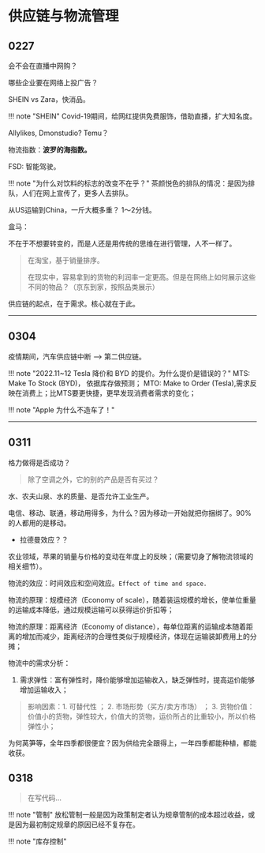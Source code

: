 # 供应链与物流管理


## 0227 

会不会在直播中网购？

哪些企业要在网络上投广告？

SHEIN vs Zara，快消品。

!!! note "SHEIN"
    Covid-19期间，给网红提供免费服饰，借助直播，扩大知名度。

Allylikes, Dmonstudio? Temu？

物流指数：**波罗的海指数。**

FSD: 智能驾驶。

!!! note "为什么对饮料的标志的改变不在乎？"
    茶颜悦色的排队的情况：是因为排队，人们在网上宣传了，更多人去排队。

从US运输到China，一斤大概多重？ 1～2分钱。

盒马：

不在于不想要转变的，而是人还是用传统的思维在进行管理，人不一样了。

> 在淘宝，基于销量排序。
> 
> 在现实中，容易拿到的货物的利润率一定更高。但是在网络上如何展示这些不同的物品？（京东到家，按照品类展示）

供应链的起点，在于需求。核心就在于此。


-----

## 0304

疫情期间，汽车供应链中断 --> 第二供应链。


!!! note "2022.11~12 Tesla 降价和 BYD 的提价。为什么提价是错误的？"
    MTS: Make To Stock (BYD)， 依据库存做预测；
    MTO: Make to Order (Tesla),需求反映在消费上；比MTS要更快捷，更早发现消费者需求的变化；

!!! note "Apple 为什么不造车了！"


----


## 0311 

格力做得是否成功？

> 除了空调之外，它的别的产品是否有买过？

水、农夫山泉、水的质量、是否允许工业生产。

电信、移动、联通，移动用得多，为什么？因为移动一开始就把你捆绑了。90%的人都用的是移动。


- 拉德曼效应？？

农业领域，苹果的销量与价格的变动在年度上的反映；（需要切身了解物流领域的相关细节）。

物流的效应：时间效应和空间效应。`Effect of time and space.`

物流的原理：规模经济（Economy of scale），随着装运规模的增长，使单位重量的运输成本降低，通过规模运输可以获得运价折扣等；

物流的原理：距离经济（Economy of distance），每单位距离的运输成本随着距离的增加而减少，距离经济的合理性类似于规模经济，体现在运输装卸费用上的分摊；

物流中的需求分析：

1. 需求弹性：富有弹性时，降价能够增加运输收入，缺乏弹性时，提高运价能够增加运输收入；

> 影响因素：1. 可替代性 ； 2. 市场形势（买方/卖方市场） ； 3. 货物价值：价值小的货物，弹性较大，价值大的货物，运价所占的比重较小，所以价格弹性小；


为何莴笋等，全年四季都很便宜？因为供给完全跟得上，一年四季都能种植，都能收获。

## 0318 

> 在写代码...

!!! note "管制"
    放松管制一般是因为政策制定者认为规章管制的成本超过收益，或是因为最初制定规章的原因已经不复存在。


!!! note "库存控制"
